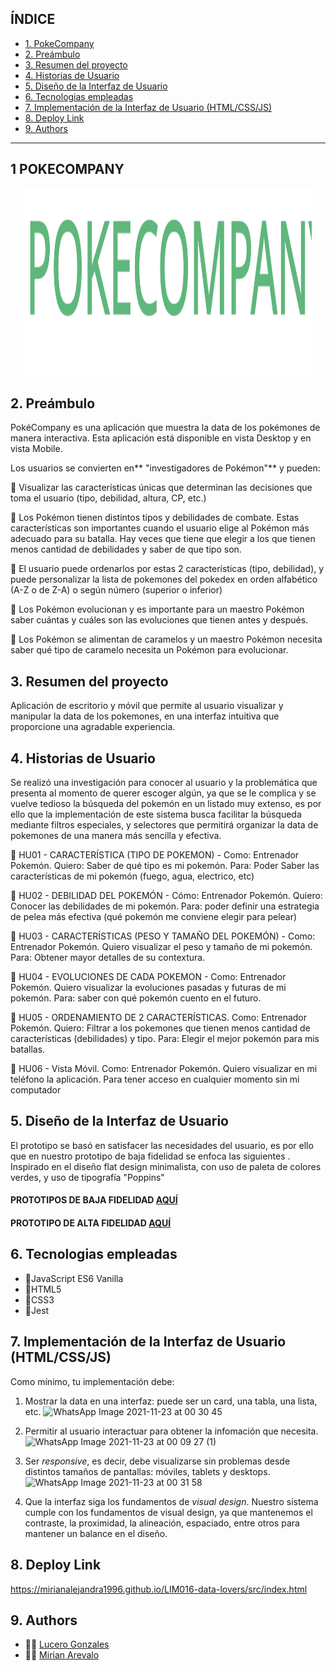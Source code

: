 ## ÍNDICE

- [1. PokeCompany](#1-pokeCompany)
- [2. Preámbulo](#2-preámbulo)
- [3. Resumen del proyecto](#3-resumen-del-proyecto)
- [4. Historias de Usuario](#4-historias-de-usuario)
- [5. Diseño de la Interfaz de Usuario](#5-consideraciones-generales)
- [6. Tecnologias empleadas](#6-hacker-edition)
- [7. Implementación de la Interfaz de Usuario (HTML/CSS/JS)](<#7-Implementación-Interfaz-Usuario-(HTML/CSS/JS)>)
- [8. Deploy Link](#8-deploy-link)
- [9. Authors](#9-authors)

---

## 1 POKECOMPANY

<p align="center">
  <img width="460" height="300" src="https://github.com/lucerogoga/Data-lovers-POKECOMPANY/blob/main/READMeImages/POKECOMPANY.svg">
</p>

## 2. Preámbulo

PokéCompany es una aplicación que muestra la data de los pokémones de manera interactiva. Esta aplicación está disponible en vista Desktop y en vista Mobile.

Los usuarios se convierten en** "investigadores de Pokémon"** y pueden:

📌 Visualizar las características únicas que determinan las decisiones que toma el usuario (tipo, debilidad, altura, CP, etc.)

📌 Los Pokémon tienen distintos tipos y debilidades de combate. Estas características son importantes
cuando el usuario elige al Pokémon más adecuado para su batalla. Hay veces que tiene que elegir a los que tienen menos cantidad de debilidades y saber de que tipo son.

📌 El usuario puede ordenarlos por estas 2 características (tipo, debilidad), y puede personalizar
la lista de pokemones del pokedex en orden alfabético (A-Z o de Z-A) o según número (superior o inferior)

📌 Los Pokémon evolucionan y es importante para un maestro Pokémon saber cuántas y cuáles son las evoluciones que tienen antes y después.

📌 Los Pokémon se alimentan de caramelos y un maestro Pokémon necesita saber qué tipo de caramelo necesita un Pokémon para evolucionar.

## 3. Resumen del proyecto

Aplicación de escritorio y móvil que permite al usuario visualizar y manipular la data de los pokemones, en una interfaz intuitiva que proporcione una agradable experiencia.

## 4. Historias de Usuario

Se realizó una investigación para conocer al usuario y la problemática que presenta al momento de querer escoger algún, ya que se le complica y se vuelve tedioso la búsqueda del pokemón en un listado muy extenso, es por ello que la implementación de este sistema busca facilitar la búsqueda mediante filtros especiales, y selectores que permitirá organizar la data de pokemones de una manera más sencilla y efectiva.

📝 HU01 - CARACTERÍSTICA (TIPO DE POKEMON) - Como: Entrenador Pokemón. Quiero: Saber de qué tipo es mi pokemón. Para: Poder Saber las características de mi pokemón (fuego, agua, electrico, etc)

📝 HU02 - DEBILIDAD DEL POKEMÓN - Cómo: Entrenador Pokemón. Quiero: Conocer las debilidades de mi pokemón. Para: poder definir una estrategia de pelea más efectiva (qué pokemón me conviene elegir para pelear)

📝 HU03 - CARACTERÍSTICAS (PESO Y TAMAÑO DEL POKEMÓN) - Como: Entrenador Pokemón. Quiero visualizar el peso y tamaño de mi pokemón. Para: Obtener mayor detalles de su contextura.

📝 HU04 - EVOLUCIONES DE CADA POKEMON - Como: Entrenador Pokemón. Quiero visualizar la evoluciones pasadas y futuras de mi pokemón. Para: saber con qué pokemón cuento en el futuro.

📝 HU05 - ORDENAMIENTO DE 2 CARACTERÍSTICAS. Como: Entrenador Pokemón. Quiero: Filtrar a los pokemones que tienen menos cantidad de características (debilidades) y tipo. Para: Elegir el mejor pokemón para mis batallas.

📝 HU06 - Vista Móvil. Como: Entrenador Pokemón. Quiero visualizar en mi teléfono la aplicación. Para tener acceso en cualquier momento sin mi computador

## 5. Diseño de la Interfaz de Usuario

El prototipo se basó en satisfacer las necesidades del usuario, es por ello que en nuestro prototipo de baja fidelidad se enfoca las siguientes .
Inspirado en el diseño flat design minimalista, con uso de paleta de colores verdes, y uso de tipografía "Poppins"

#### PROTOTIPOS DE BAJA FIDELIDAD [AQUÍ](https://github.com/lucerogoga/Data-lovers-POKECOMPANY/blob/main/READMeImages/LowFidelityWireframes.pdf)

#### PROTOTIPO DE ALTA FIDELIDAD [AQUÍ](https://github.com/lucerogoga/Data-lovers-POKECOMPANY/blob/main/READMeImages/HightFidelityWireframes.pdf)

## 6. Tecnologias empleadas

- 🎯JavaScript ES6 Vanilla
- 🎯HTML5
- 🎯CSS3
- 🎯Jest

## 7. Implementación de la Interfaz de Usuario (HTML/CSS/JS)

Como mínimo, tu implementación debe:

1. Mostrar la data en una interfaz: puede ser un card, una tabla, una lista,
   etc.
   ![WhatsApp Image 2021-11-23 at 00 30 45](https://user-images.githubusercontent.com/91838806/142975567-b4aaa48f-7bf3-4f52-9443-57a110b28b37.jpeg)
2. Permitir al usuario interactuar para obtener la infomación que necesita.
   ![WhatsApp Image 2021-11-23 at 00 09 27 (1)](https://user-images.githubusercontent.com/91838806/142975542-2fd77978-6abd-4e77-b331-296043ba3063.jpeg)

3. Ser _responsive_, es decir, debe visualizarse sin problemas desde distintos
   tamaños de pantallas: móviles, tablets y desktops.
   ![WhatsApp Image 2021-11-23 at 00 31 58](https://user-images.githubusercontent.com/91838806/142975657-ac3db791-6aef-4895-aae4-924f3632d80d.jpeg)

4. Que la interfaz siga los fundamentos de _visual design_.
   Nuestro sistema cumple con los fundamentos de visual design, ya que mantenemos el contraste, la proximidad, la alineación, espaciado, entre otros para mantener un balance en el diseño.

## 8. Deploy Link

https://mirianalejandra1996.github.io/LIM016-data-lovers/src/index.html

## 9. Authors

- 🙎‍♀️ [Lucero Gonzales](https://github.com/lucerogoga)
- 🙎‍♀️ [Mirian Arevalo](https://github.com/mirianalejandra1996)
